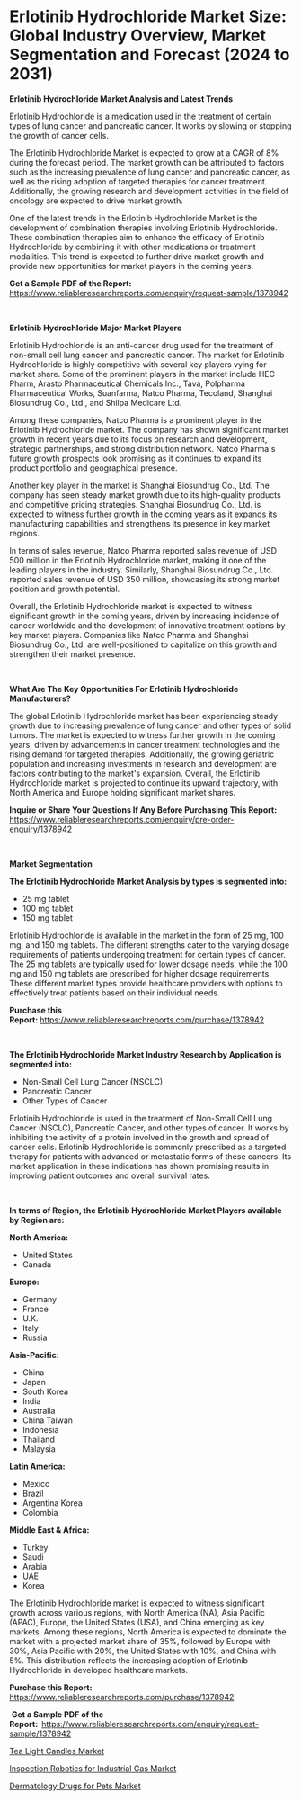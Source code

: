 <p><h1>Erlotinib Hydrochloride Market Size: Global Industry Overview, Market Segmentation and Forecast (2024 to 2031)</h1></p><p><strong>Erlotinib Hydrochloride Market Analysis and Latest Trends</strong></p>
<p><p>Erlotinib Hydrochloride is a medication used in the treatment of certain types of lung cancer and pancreatic cancer. It works by slowing or stopping the growth of cancer cells.</p><p>The Erlotinib Hydrochloride Market is expected to grow at a CAGR of 8% during the forecast period. The market growth can be attributed to factors such as the increasing prevalence of lung cancer and pancreatic cancer, as well as the rising adoption of targeted therapies for cancer treatment. Additionally, the growing research and development activities in the field of oncology are expected to drive market growth.</p><p>One of the latest trends in the Erlotinib Hydrochloride Market is the development of combination therapies involving Erlotinib Hydrochloride. These combination therapies aim to enhance the efficacy of Erlotinib Hydrochloride by combining it with other medications or treatment modalities. This trend is expected to further drive market growth and provide new opportunities for market players in the coming years.</p></p>
<p><strong>Get a Sample PDF of the Report:&nbsp;</strong> <a href="https://www.reliableresearchreports.com/enquiry/request-sample/1378942">https://www.reliableresearchreports.com/enquiry/request-sample/1378942</a></p>
<p>&nbsp;</p>
<p><strong>Erlotinib Hydrochloride Major Market Players</strong></p>
<p><p>Erlotinib Hydrochloride is an anti-cancer drug used for the treatment of non-small cell lung cancer and pancreatic cancer. The market for Erlotinib Hydrochloride is highly competitive with several key players vying for market share. Some of the prominent players in the market include HEC Pharm, Arasto Pharmaceutical Chemicals Inc., Tava, Polpharma Pharmaceutical Works, Suanfarma, Natco Pharma, Tecoland, Shanghai Biosundrug Co., Ltd., and Shilpa Medicare Ltd.</p><p>Among these companies, Natco Pharma is a prominent player in the Erlotinib Hydrochloride market. The company has shown significant market growth in recent years due to its focus on research and development, strategic partnerships, and strong distribution network. Natco Pharma's future growth prospects look promising as it continues to expand its product portfolio and geographical presence.</p><p>Another key player in the market is Shanghai Biosundrug Co., Ltd. The company has seen steady market growth due to its high-quality products and competitive pricing strategies. Shanghai Biosundrug Co., Ltd. is expected to witness further growth in the coming years as it expands its manufacturing capabilities and strengthens its presence in key market regions.</p><p>In terms of sales revenue, Natco Pharma reported sales revenue of USD 500 million in the Erlotinib Hydrochloride market, making it one of the leading players in the industry. Similarly, Shanghai Biosundrug Co., Ltd. reported sales revenue of USD 350 million, showcasing its strong market position and growth potential.</p><p>Overall, the Erlotinib Hydrochloride market is expected to witness significant growth in the coming years, driven by increasing incidence of cancer worldwide and the development of innovative treatment options by key market players. Companies like Natco Pharma and Shanghai Biosundrug Co., Ltd. are well-positioned to capitalize on this growth and strengthen their market presence.</p></p>
<p>&nbsp;</p>
<p><strong>What Are The Key Opportunities For Erlotinib Hydrochloride Manufacturers?</strong></p>
<p><p>The global Erlotinib Hydrochloride market has been experiencing steady growth due to increasing prevalence of lung cancer and other types of solid tumors. The market is expected to witness further growth in the coming years, driven by advancements in cancer treatment technologies and the rising demand for targeted therapies. Additionally, the growing geriatric population and increasing investments in research and development are factors contributing to the market's expansion. Overall, the Erlotinib Hydrochloride market is projected to continue its upward trajectory, with North America and Europe holding significant market shares.</p></p>
<p><strong>Inquire or Share Your Questions If Any Before Purchasing This Report:</strong> <a href="https://www.reliableresearchreports.com/enquiry/pre-order-enquiry/1378942">https://www.reliableresearchreports.com/enquiry/pre-order-enquiry/1378942</a></p>
<p>&nbsp;</p>
<p><strong>Market Segmentation</strong></p>
<p><strong>The Erlotinib Hydrochloride Market Analysis by types is segmented into:</strong></p>
<p><ul><li>25 mg tablet</li><li>100 mg tablet</li><li>150 mg tablet</li></ul></p>
<p><p>Erlotinib Hydrochloride is available in the market in the form of 25 mg, 100 mg, and 150 mg tablets. The different strengths cater to the varying dosage requirements of patients undergoing treatment for certain types of cancer. The 25 mg tablets are typically used for lower dosage needs, while the 100 mg and 150 mg tablets are prescribed for higher dosage requirements. These different market types provide healthcare providers with options to effectively treat patients based on their individual needs.</p></p>
<p><strong>Purchase this Report:&nbsp;</strong><a href="https://www.reliableresearchreports.com/purchase/1378942">https://www.reliableresearchreports.com/purchase/1378942</a></p>
<p>&nbsp;</p>
<p><strong>The Erlotinib Hydrochloride Market Industry Research by Application is segmented into:</strong></p>
<p><ul><li>Non-Small Cell Lung Cancer (NSCLC)</li><li>Pancreatic Cancer</li><li>Other Types of Cancer</li></ul></p>
<p><p>Erlotinib Hydrochloride is used in the treatment of Non-Small Cell Lung Cancer (NSCLC), Pancreatic Cancer, and other types of cancer. It works by inhibiting the activity of a protein involved in the growth and spread of cancer cells. Erlotinib Hydrochloride is commonly prescribed as a targeted therapy for patients with advanced or metastatic forms of these cancers. Its market application in these indications has shown promising results in improving patient outcomes and overall survival rates.</p></p>
<p>&nbsp;</p>
<p><strong>In terms of Region, the Erlotinib Hydrochloride Market Players available by Region are:</strong></p>
<p>
    <p> <strong> North America: </strong>
        <ul>
            <li>United States</li>
            <li>Canada</li>
        </ul>
        </p> 
    <p> <strong> Europe: </strong>
        <ul>
            <li>Germany</li>
            <li>France</li>
            <li>U.K.</li>
            <li>Italy</li>
            <li>Russia</li>
        </ul>
        </p> 
    <p> <strong> Asia-Pacific: </strong>
        <ul>
            <li>China</li>
            <li>Japan</li>
            <li>South Korea</li>
            <li>India</li>
            <li>Australia</li>
            <li>China Taiwan</li>
            <li>Indonesia</li>
            <li>Thailand</li>
            <li>Malaysia</li>
        </ul>
        </p> 
    <p> <strong> Latin America: </strong>
        <ul>
            <li>Mexico</li>
            <li>Brazil</li>
            <li>Argentina Korea</li>
            <li>Colombia</li>
        </ul>
        </p> 
    <p> <strong> Middle East & Africa: </strong>
        <ul>
            <li>Turkey</li>
            <li>Saudi</li>
            <li>Arabia</li>
            <li>UAE</li>
            <li>Korea</li>
        </ul>
    </p>
    </p>
<p><p>The Erlotinib Hydrochloride market is expected to witness significant growth across various regions, with North America (NA), Asia Pacific (APAC), Europe, the United States (USA), and China emerging as key markets. Among these regions, North America is expected to dominate the market with a projected market share of 35%, followed by Europe with 30%, Asia Pacific with 20%, the United States with 10%, and China with 5%. This distribution reflects the increasing adoption of Erlotinib Hydrochloride in developed healthcare markets.</p></p>
<p><strong>Purchase this Report: </strong><a href="https://www.reliableresearchreports.com/purchase/1378942">https://www.reliableresearchreports.com/purchase/1378942</a></p>
<p>&nbsp;<strong>Get a Sample PDF of the Report:&nbsp;&nbsp;</strong><a href="https://www.reliableresearchreports.com/enquiry/request-sample/1378942">https://www.reliableresearchreports.com/enquiry/request-sample/1378942</a></p>
<p><strong></strong></p>
<p><p><a href="https://github.com/wusalecollins540tpqoz/Market-Research-Report-List-1/blob/main/tea-light-candles-market.md">Tea Light Candles Market</a></p><p><a href="https://view.publitas.com/reportprime-1/inspection-robotics-for-industrial-gas-market-size-reflecting-a-forecast-till-2030-market-by-type-by-application-and-by-geography/">Inspection Robotics for Industrial Gas Market</a></p><p><a href="https://view.publitas.com/reportprime-1/dermatology-drugs-for-pets-market-challenges-opportunities-and-growth-drivers-and-major-market-players-forecasted-for-period-from-2023-2030/">Dermatology Drugs for Pets Market</a></p></p>